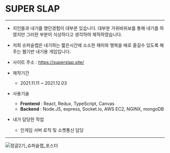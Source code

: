 # SUPER SLAP

---

- 지인들과 내기를 했던경험이 대부분 있습니다. 대부분 가위바위보를 통해 내기를 하였지만 그러한 부분이 식상하다고 생각하여 제작하였습니다.
- 저희 슈퍼슬랩은 내기하는 짧은시간에 소소한 재미와 행복을 배로 즐길수 있도록 해주는 웹기반 내기용 게임입니다.

- 사이트 주소 : https://superslap.site/

- 제작기간
  - 2021.11.11 ~ 2021.12.03
- 사용기술
  - **Frontend** : React, Redux, TypeScript, Canvas
  - **Backend** : Node.JS, express, Socket.io, AWS EC2, NGINX, mongoDB

- 내가 담당한 작업
  - 인게임 서버 로직 및 소켓통신 담당
---

![정글2기_슈퍼슬랩_포스터](https://user-images.githubusercontent.com/38825685/145701876-a8b4c611-d4c6-4e1b-9e2d-7c4a54f8c258.jpg)
